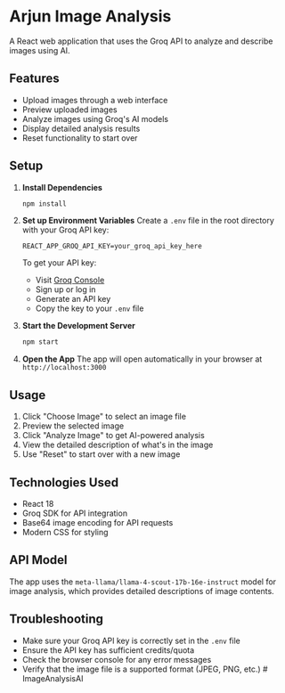 # Arjun Image Analysis

A React web application that uses the Groq API to analyze and describe images using AI.

## Features

- Upload images through a web interface
- Preview uploaded images
- Analyze images using Groq's AI models
- Display detailed analysis results
- Reset functionality to start over

## Setup

1. **Install Dependencies**
   ```bash
   npm install
   ```

2. **Set up Environment Variables**
   Create a `.env` file in the root directory with your Groq API key:
   ```
   REACT_APP_GROQ_API_KEY=your_groq_api_key_here
   ```
   
   To get your API key:
   - Visit [Groq Console](https://console.groq.com/)
   - Sign up or log in
   - Generate an API key
   - Copy the key to your `.env` file

3. **Start the Development Server**
   ```bash
   npm start
   ```

4. **Open the App**
   The app will open automatically in your browser at `http://localhost:3000`

## Usage

1. Click "Choose Image" to select an image file
2. Preview the selected image
3. Click "Analyze Image" to get AI-powered analysis
4. View the detailed description of what's in the image
5. Use "Reset" to start over with a new image

## Technologies Used

- React 18
- Groq SDK for API integration
- Base64 image encoding for API requests
- Modern CSS for styling

## API Model

The app uses the `meta-llama/llama-4-scout-17b-16e-instruct` model for image analysis, which provides detailed descriptions of image contents.

## Troubleshooting

- Make sure your Groq API key is correctly set in the `.env` file
- Ensure the API key has sufficient credits/quota
- Check the browser console for any error messages
- Verify that the image file is a supported format (JPEG, PNG, etc.) # ImageAnalysisAI
